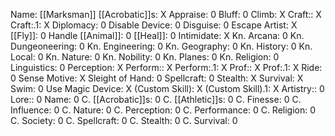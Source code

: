 Name: [[Marksman]]
[[Acrobatic]]s: X
Appraise: 0
Bluff: 0
Climb: X
Craft:: X
Craft:.1: X
Diplomacy: 0
Disable Device: 0
Disguise: 0
Escape Artist: X
[[Fly]]: 0
Handle [[Animal]]: 0
[[Heal]]: 0
Intimidate: X
Kn. Arcana: 0
Kn. Dungeoneering: 0
Kn. Engineering: 0
Kn. Geography: 0
Kn. History: 0
Kn. Local: 0
Kn. Nature: 0
Kn. Nobility: 0
Kn. Planes: 0
Kn. Religion: 0
Linguistics: 0
Perception: X
Perform:: X
Perform:.1: X
Prof:: X
Prof:.1: X
Ride: 0
Sense Motive: X
Sleight of Hand: 0
Spellcraft: 0
Stealth: X
Survival: X
Swim: 0
Use Magic Device: X
(Custom Skill): X
(Custom Skill).1: X
Artistry:: 0
Lore:: 0
Name: 0
C. [[Acrobatic]]s: 0
C. [[Athletic]]s: 0
C. Finesse: 0
C. Influence: 0
C. Nature: 0
C. Perception: 0
C. Performance: 0
C. Religion: 0
C. Society: 0
C. Spellcraft: 0
C. Stealth: 0
C. Survival: 0
